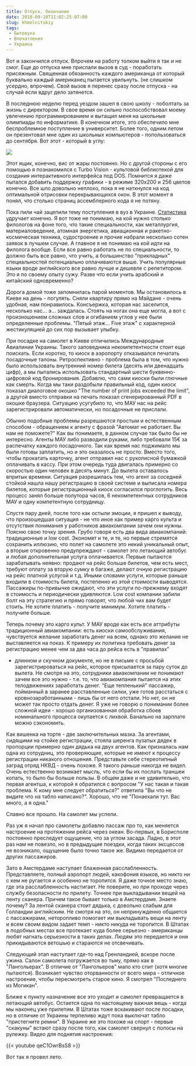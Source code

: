 ```yaml
---
title: Отпуск. Окончание
date: 2018-09-10T11:02:25-07:00
slug: khmelnitskiy
tags:
 - Бытовуха
 - Впечатления
 - Украина
---
```


Вот и закончился отпуск. Впрочем на работу толком выйти я так и не смог. Еще до
отпуска мне прислали вызов в суд - поработать присяжным. Священная обязанность
каждого американца от который буквально каждый американец пытается увильнуть.
(не слишком усердно, впрочем). Свой вызов я перенес сразу после отпуска - на
случай если вдруг дело затянется.

В последнюю неделю перед уездом зашел в свою школу - поболтать за жизнь с
директором. В свое время он сильно поспособствовал моему увлечению
программированием и вытащил меня на школьные олимпиады по информатике. В
конечном итоге, это обеспечило мне беспроблемное поступление в университет.
Более того, одним летом он презентовал мне один из школьных компьютеров -
попользоваться до сентября. Вот этот - который в углу:

![](/2018/09/poisk2.jpg)

Этот ящик, конечно, вис от жары постоянно. Но с другой стороны с его помощью я
познакомился с Turbo Vision - культовой библиотекой для создания интерактивного
интерфейса под DOS. Помнится я даже пытался добавить поддержку графики - в
режиме 320x200 и 256 цветов конечно. Все шло довольно неплохо, пока я не
наткнулся на код оптимальной отрисовки перекрывающихся окон. В этот момент я
понял, что столько страниц ассемблерного кода я не потяну. 

Пока пили чай зацепили тему поступления в вуз в Украине. [Статистика][1]
удручает конечно. Я вот тоже не понимаю, на кой нужно столько филологов на фоне
того, что такие специальности, как металлургия, материаловедение, атомная
энергетика, авиационная и ракетно-космическая техника, судостроение и прочие
набрали несколько сотен заявок в лучшем случае. А главное я не понимаю на кой
идти на филолога вообще. Если все равно работать не по специальности, то
должно быть все равно, что учить, а большинство "прикладных" специальностей
потенциально оплачиваются выше. Учить популярные языки вроде английского все
равно лучше и дешевле с репетитором. Это я по своему опыту сужу. Разве что если
учить арабский и китайский одновременно?

<!--more-->

Дорога домой тоже запомнилась парой моментов. Мы остановилось в Киеве на день -
погулять. Сняли квартиру прямо на Майдане - очень удобная, нам понравилось.
Консъержка, которая нас заселится, несколько нас... э... заждалась. Стоять
на ногах она еще могла, а вот с произношением сложных слов и огибанием углов у
нее были определенные проблемы. "Пятый этаж... Five этаж" с характерной
жестикуляцией до сих пор вызывает улыбку.

При посадке на самолет в Киеве отличились Международные Авиалинии Украины.
Такого заповедника некомпетентности стоит еще поискать. Если коротко, то киоск
в аэропорту отказывался печатать посадочные талоны. Ретроспективно - проблема
была в том, что нужно было использовать внутренний номер билета (десять
или двенадцать цифр), а мы пытались использовать стандартный шести
буквенно-цифровой код бронирования. Добавлю, что сами киоски были глючные как
смерть. Когда мы таки раздобыли правильный код, один киоск показал диалоговое
окошко "The number of print jobs exceeded the limit", а другой вместо отправки
на печать показал сгенерированный PDF в окошке браузера.  Ситуацию усугубило то,
что МАУ нас на рейс зарегистрировали автоматически, но посадочные не прислали.

Обычно подобные проблемы разрешаются простым и естественным способом -
обращением к агенту с фразой "Автомат не работает. Вы нам не поможете?" Как вы
понимаете, в данном случае так было бы не интересно. Агенты МАУ либо разводили
руками, либо требовали 15€ за распечатку каждого посадочного. Так как время
нас поджимало мы были готовы заплатить, но и это оказалось не просто. Вместо
того, чтобы прокатать карточку, агент отправил нас с рукописной бумажкой
оплачивать в кассу. При этом очередь туда двигалась примерно со скоростью один
человек в десять минут. До вылета оставалось впритык времени. Ситуация
разрешилась тем, что агент за соседней стойкой нашла нашу регистрацию в своей
системе и выписала номера билетов, которые регистрационный киоск согласился
проглотить. Весь процесс занял больше полутора часов, 6 некомпетентных
сотрудников МАУ и одну компетентную сотрудницу.

Спустя пару дней, после того как остыли эмоции, я пришел к выводу, что
произошедшая ситуация - не что иное как пример карго культа и отсутствия
понимания у работников авиакомпании зачем они нужны. Поясню свою точку зрения.
Грубо говоря есть два вида авиакомпаний: традиционные и low cost. Экономят и те,
и те, но первые стремятся сохранить иллюзию, что полет на самолете это некий
уникальный опыт, а вторые откровенно предупреждают - самолет это летающий
автобус и любая дополнительная услуга оплачивается. Первые пытаются зарабатывать
неявно: продают на рейс больше билетов, чем есть мест, требуют оплату за вторую
сумку в багаже, делают очную регистрацию на рейс платной услугой и т.д. Иными
словами услуги, которые раньше входили в стоимость билета, постепенно из этой
стоимости выводятся. Пассажиры по-привычке ожидают, что эти услуги по-прежнему
входят в стоимость и периодически удивляются. Low cost компании забили болт на
эту стратегию и прямо говорят, что любой чих вам будет стоить. Не хотите
платить - получите минимум. Хотите платить - получите больше.

Теперь почему это карго культ. У МАУ вроде как есть все аттрибуты традиционный
авиакомпании: есть киоски самообслуживания, чувствуется желание заработать денег
на всем, однако это желание не выставляется на показ. К примеру их политика
требовать денег за регистрацию менее чем за два часа до рейса есть в "правилах"
- длинном и скучном документе, но не в письме с просьбой зарегистрироваться на
рейс, которое присылается за пару суток до вылета. Не смотря на это, сотрудники
авиакомпании не понимают зачем все это нужно - т.е. то, что авиакомпания
пытается на этих телодвижениях заработать денег. "Еще тепленький" пассажир,
пойманный в заранее расставленные силки, уже готов расстаться с
кровнозаработанными - лишь бы от него отстали. Но нет, он не может так просто
отдать денег. Я уже не говорю о понимании более сложной идеи - хорошо
организованная обработка сбоев номинального процесса окупается с лихвой.
Банально на зарплате можно сэкономить.

Как вишенка на торте - две заключительных мазка. За агентами, сидящими на стойке
регистрации, стояла шеренга пузатых дядек в пропорции примерно один дядька на
двух агентов. Как призналась нам одна из сотрудниц, это проверяющие, которые не
имеют к процессу регистрации никакого отношения. Представьте себе стереотипный
заград отряд НКВД - очень похоже. Я такого раньше никогда не видел. Очень
естественно возникает мысль, что если бы их послать траншеи копать, то было бы
больше пользы. В общем даже и не удивительно, что первая агентша, к которой я
обратился с вопросом "У нас такая и такая проблема. К кому мне следует
обратиться?" ответила "Вы что не видите что на табло написано?". Хорошо, что не
"Понаехали тут. Вас много, а я одна." 

Славно все прошло. На самолет мы успели.

Раз уж я начал про самолеты добавлю пассаж про то, как меняется настроение на
протяжении рейса через океан. Во-первых, в Борисполе постоянно преследует
ощущение, что за углом засада. Ладно, в этот раз нам не повезло, но в предыдущие
поездки, когда таких эксцессов не возникало, ощущение было точно такое же.
Видимо передается от других пассажиров.

Зато в Амстердаме наступает блаженная расслабленность. Представляете, полный
аэропорт людей, какофония языков, но никто ни с кем не ругается и особенно не
торопится. Я даже точное место знаю, где эта расслабленность настигает. Не
поверите, но при проходе через службу безопасности по прилету. Точнее при
выкладывании вещей на ленту сканера. Причем такое бывает только в Амстердаме.
Знаете почему? За лентой сканера стоит дядька, с довольно слабым для Голландии
английским. Не смотря на это, он непринужденно общается с пассажирами,
неторопливо помогает им выкладывать вещи на ленту и всем своим видом задает
темп - никто никуда не торопится. В Штатах в подобных местах все протекает куда
более серьезно - американцы любят нагнать серьезности в таких делах. Людям это
передается и они прикидываются ветошью и стараются не отсвечивать.

Следующий этап наступает где-то над Гренландией, вскоре после ужина. Салон
самолета погружается во тьму, прямо как в "Лангольерах". В отличие от
"Лангольеров" мало кто спит (хотя многие пытаются). Возникает чувство
оторванности от всего мира - отличное настроение, чтобы пересмотреть старое
кино. Я смотрел "Последнего из Могикан".  

Ближе к пункту назначение все это уходит и самолет превращается в летающий
автобус. Остается одна по настоящему важная вещь - когда мы наконец уже
прилетим. В Штатах тоже вскакивают после посадки, но в отличие от Украины
терпеливо ждут пока выключат табло "пристегните ремни". В Украине же это похоже
на спорт - первые "скакуны" встают сразу после того, как самолет свернул с
полосы на рулежку. Видео для поднятия настроения:

{{< youtube qeC1OwrBsS8 >}}

Вот так я провел лето.

[1]: https://site.ua/yesint/14863/
